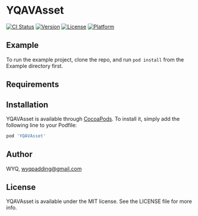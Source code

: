 # YQAVAsset

[![CI Status](https://img.shields.io/travis/WYQ/YQAVAsset.svg?style=flat)](https://travis-ci.org/WYQ/YQAVAsset)
[![Version](https://img.shields.io/cocoapods/v/YQAVAsset.svg?style=flat)](https://cocoapods.org/pods/YQAVAsset)
[![License](https://img.shields.io/cocoapods/l/YQAVAsset.svg?style=flat)](https://cocoapods.org/pods/YQAVAsset)
[![Platform](https://img.shields.io/cocoapods/p/YQAVAsset.svg?style=flat)](https://cocoapods.org/pods/YQAVAsset)

## Example

To run the example project, clone the repo, and run `pod install` from the Example directory first.

## Requirements

## Installation

YQAVAsset is available through [CocoaPods](https://cocoapods.org). To install
it, simply add the following line to your Podfile:

```ruby
pod 'YQAVAsset'
```

## Author

WYQ, wyqpadding@gmail.com

## License

YQAVAsset is available under the MIT license. See the LICENSE file for more info.
